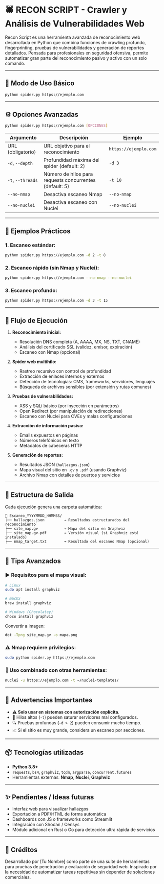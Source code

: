 # 🕷️ RECON SCRIPT - Crawler y Análisis de Vulnerabilidades Web

Recon Script es una herramienta avanzada de reconocimiento web desarrollada en Python que combina funciones de crawling profundo, fingerprinting, pruebas de vulnerabilidades y generación de reportes detallados. Pensada para profesionales en seguridad ofensiva, permite automatizar gran parte del reconocimiento pasivo y activo con un solo comando.

---

## 🔧 Modo de Uso Básico

```bash
python spider.py https://ejemplo.com
```

---

## ⚙️ Opciones Avanzadas

```bash
python spider.py https://ejemplo.com [OPCIONES]
```

| Argumento         | Descripción                                             | Ejemplo               |
| ----------------- | ------------------------------------------------------- | --------------------- |
| URL (obligatorio) | URL objetivo para el reconocimiento                     | `https://ejemplo.com` |
| `-d`, `--depth`   | Profundidad máxima del spider (default: 2)              | `-d 3`                |
| `-t`, `--threads` | Número de hilos para requests concurrentes (default: 5) | `-t 10`               |
| `--no-nmap`       | Desactiva escaneo Nmap                                  | `--no-nmap`           |
| `--no-nuclei`     | Desactiva escaneo con Nuclei                            | `--no-nuclei`         |

---

## 📌 Ejemplos Prácticos

### 1. Escaneo estándar:

```bash
python spider.py https://ejemplo.com -d 2 -t 8
```

### 2. Escaneo rápido (sin Nmap y Nuclei):

```bash
python spider.py https://ejemplo.com --no-nmap --no-nuclei
```

### 3. Escaneo profundo:

```bash
python spider.py https://ejemplo.com -d 3 -t 15
```

---

## 🔁 Flujo de Ejecución

1. **Reconocimiento inicial:**

   * Resolución DNS completa (A, AAAA, MX, NS, TXT, CNAME)
   * Análisis del certificado SSL (validez, emisor, expiración)
   * Escaneo con Nmap (opcional)

2. **Spider web multihilo:**

   * Rastreo recursivo con control de profundidad
   * Extracción de enlaces internos y externos
   * Detección de tecnologías: CMS, frameworks, servidores, lenguajes
   * Búsqueda de archivos sensibles (por extensión y rutas comunes)

3. **Pruebas de vulnerabilidades:**

   * XSS y SQLi básico (por inyección en parámetros)
   * Open Redirect (por manipulación de redirecciones)
   * Escaneo con Nuclei para CVEs y malas configuraciones

4. **Extracción de información pasiva:**

   * Emails expuestos en páginas
   * Números telefónicos en texto
   * Metadatos de cabeceras HTTP

5. **Generación de reportes:**

   * Resultados JSON (`hallazgos.json`)
   * Mapa visual del sitio en `.gv` y `.pdf` (usando Graphviz)
   * Archivo Nmap con detalles de puertos y servicios

---

## 📁 Estructura de Salida

Cada ejecución genera una carpeta automática:

```
📂 Escaneo_YYYYMMDD_HHMMSS/
├── hallazgos.json         → Resultados estructurados del reconocimiento
├── site_map.gv            → Mapa del sitio en Graphviz
├── site_map.gv.pdf        → Versión visual (si Graphviz está instalado)
├── nmap_target.txt        → Resultado del escaneo Nmap (opcional)
```

---

## 🧠 Tips Avanzados

### ▶️ Requisitos para el mapa visual:

```bash
# Linux
sudo apt install graphviz

# macOS
brew install graphviz

# Windows (Chocolatey)
choco install graphviz
```

Convertir a imagen:

```bash
dot -Tpng site_map.gv -o mapa.png
```

### ⚠️ Nmap requiere privilegios:

```bash
sudo python spider.py https://ejemplo.com
```

### 🔎 Uso combinado con otras herramientas:

```bash
nuclei -u https://ejemplo.com -t ~/nuclei-templates/
```

---

## 🚨 Advertencias Importantes

* ⚠️ **Solo usar en sistemas con autorización explícita.**
* 🐢 Hilos altos (`-t`) pueden saturar servidores mal configurados.
* 🔍 Pruebas profundas (`-d > 2`) pueden consumir mucho tiempo.
* 📈 Si el sitio es muy grande, considera un escaneo por secciones.

---

## 📦 Tecnologías utilizadas

* **Python 3.8+**
* `requests`, `bs4`, `graphviz`, `tqdm`, `argparse`, `concurrent.futures`
* Herramientas externas: **Nmap**, **Nuclei**, **Graphviz**

---

## ✨ Pendientes / Ideas futuras

* Interfaz web para visualizar hallazgos
* Exportación a PDF/HTML de forma automática
* Dashboards con JS o frameworks como Streamlit
* Integración con Shodan / Censys
* Módulo adicional en Rust o Go para detección ultra rápida de servicios

---

## 🤝 Créditos

Desarrollado por \[Tu Nombre] como parte de una suite de herramientas para pruebas de penetración y evaluación de seguridad web. Inspirado por la necesidad de automatizar tareas repetitivas sin depender de soluciones comerciales.
